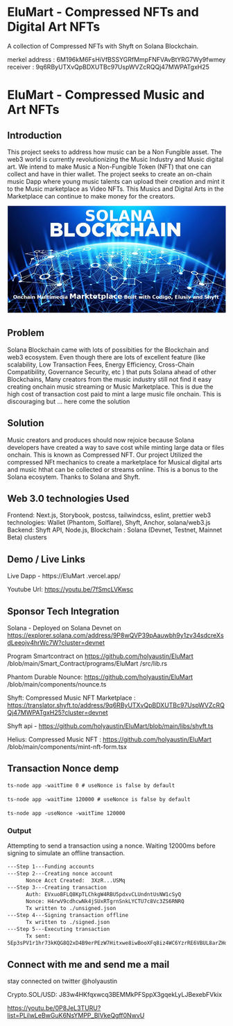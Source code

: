 # EluMart - Compressed NFTs and Digital Art NFTs

A collection of Compressed NFTs with Shyft on Solana Blockchain.

merkel address : 6M196kM6FsHiVfBSSYGRfMmpFNFVAvBtYRG7Wy9fwmey
receiver : 9q6RByUTXvQpBDXUTBc97UspWVZcRQQj47MWPATgxH25

# EluMart  - Compressed Music and Art NFTs

## Introduction
This project seeks to address how music can be a Non Fungible asset. The web3 world is currently revolutionizing the Music Industry and Music digital art. We intend to make Music a Non-Fungible Token (NFT) that one can collect and have in thier wallet. The project seeks to create an on-chain music Dapp where young music talents can upload their creation and mint it to the Music marketplace as Video NFTs. This Musics and Digital Arts in the Marketplace can continue to make money for the creators.

![EluMart ](public/images/blockchainbanner.jpg)

## Problem
Solana Blockchain came with lots of possibities for the Blockchain and web3 ecosystem. Even though there are lots of excellent feature (like scalability, Low Transaction Fees,  Energy Efficiency, Cross-Chain Compatibility, Governance Security, etc ) that puts Solana ahead of other Blockchains, Many creators from the music industry still not find it easy creating onchain music streaming or Music Marketplace. This is due the high cost of transaction cost paid to mint a  large music file onchain. This is discouraging but ... here come the solution


## Solution
Music creators and produces should now rejoice because Solana developers have created a way to save cost while minting large data or files onchain. This is known as Compressed NFT. Our project Utilized the compressed NFt mechanics to create a marketplace for Musical digital arts and music hthat can be collected or streams online. This is a bonus to the Solana ecosytem. Thanks to Solana and Shyft.


## Web 3.0 technologies Used

Frontend: Next.js, Storybook, postcss, tailwindcss, eslint, prettier
web3 technologies: Wallet (Phantom, Solflare), Shyft, Anchor, solana/web3.js
Backend: Shyft API, Node.js, 
Blockchain : Solana (Devnet, Testnet, Mainnet Beta) clusters
 
## Demo / Live Links

Live Dapp - https://EluMart .vercel.app/

Youtube Url: https://youtu.be/7fSmcLVKwsc

## Sponsor Tech Integration
Solana - Deployed on Solana Devnet on https://explorer.solana.com/address/9P8wQVP39pAauwbh9y1zv34sdcreXsdLeeojv4hrWc7W?cluster=devnet

Program Smartcontract on https://github.com/holyaustin/EluMart /blob/main/Smart_Contract/programs/EluMart /src/lib.rs

Phantom Durable Nounce: https://github.com/holyaustin/EluMart /blob/main/components/nounce.ts

Shyft: Compressed Music NFT Marketplace : https://translator.shyft.to/address/9q6RByUTXvQpBDXUTBc97UspWVZcRQQj47MWPATgxH25?cluster=devnet

Shyft api - https://github.com/holyaustin/EluMart/blob/main/libs/shyft.ts

Helius: Compressed Music NFT : https://github.com/holyaustin/EluMart /blob/main/components/mint-nft-form.tsx


## Transaction Nonce demp
```
ts-node app -waitTime 0 # useNonce is false by default

ts-node app -waitTime 120000 # useNonce is false by default

ts-node app -useNonce -waitTime 120000
```

### Output

Attempting to send a transaction using a nonce. Waiting 12000ms before signing to simulate an offline transaction.
```
---Step 1---Funding accounts
---Step 2---Creating nonce account
      Nonce Acct Created:  3XzR...USMq
---Step 3---Creating transaction
      Auth: EVxuoBFLQ8KpTLChkgW4RBU5pdxvCLUndntUsNW1cSyQ
      Nonce: H4rwV9cdhcwNk4jSUxRTgrnSnkLYCTU7c8Vc3ZS6RNRQ
      Tx written to ./unsigned.json
---Step 4---Signing transaction offline
      Tx written to ./signed.json
---Step 5---Executing transaction
      Tx sent:  5Ep3sPV1r1hr73kKQG8Q2xD4B9erPEzW7Hitxwe8iwBooXFq8iz4WC6YzrRE6VBUL8arZHqmYKBF52QrPKbRgmRK
```

## Connect with me and send me a mail

stay connected on twitter @holyaustin

Crypto.SOL/USD: J83w4HKfqxwcq3BEMMkPFSppX3gqekLyLJBexebFVkix

https://youtu.be/0P8JeL3TURU?list=PLilwLeBwGuK6NsYMPP_BlVkeQgff0NwvU